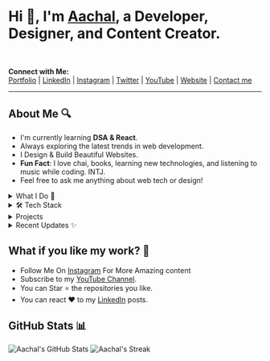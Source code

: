 # Hi 👋, I'm [Aachal](https://aachalpardeshi.tech), a Developer, Designer, and Content Creator.
<br>

**Connect with Me:**  
[Portfolio](https://aachalpardeshi.tech) | [LinkedIn](https://linkedin.com/in/aachal-pardeshi-258257225) | [Instagram](https://www.instagram.com/code_station_/) | [Twitter](https://twitter.com/aachal28) | [YouTube](https://youtube.com/@the.codestation?si=RxRop7UK24jHUKfl?sub_confirmation=1) | [Website](https://thecodestation.in)
| [Contact me](https://topmate.io/aachal28")

--------------------------------------------------------------------------------------------------------------------------------------------------

## About Me 🔍

- I'm currently learning **DSA & React**.
- Always exploring the latest trends in web development.
- I Design & Build Beautiful Websites.
- **Fun Fact**: I love chai, books, learning new technologies, and listening to music while coding. INTJ.
- Feel free to ask me anything about web tech or design!

  
<details>
<summary>What I Do 🚀</summary>

  <details>
   <summary>Content Creation 🎥</summary>
    
  - Making short-form content on programming on [Instagram](https://www.instagram.com/code_station_/).
  - Join me on LinkedIn to see my daily posts.
  </details>  
  
  <details>
  <summary>Design 🎨</summary>
    
  - Crafting visual designs and user experiences in [Figma](https://www.figma.com/aachal28).
  - Check out my design portfolio on [Dribbble](https://dribbble.com/aachal28).
  </details>
  
  <details>
  <summary>Development 💻</summary>
    
  - Building and deploying web applications and websites [Projects](#Projects)
   - [CodingGeeks](#codinggeeks)
  - [PDFTalk](#pdf-talk)
</details>

<details>
<summary>Open Source 🌍</summary>
  
- Participated in Hacktoberfest '23, contributed to and mentored in GSSoC.
- You can also scroll down and get more information on [my GitHub profile]((https://github/aachal28). 
</details>

</details>

<details>
<summary>🛠️ Tech Stack</summary>

**Frontend:** `HTML`, `CSS`, `JavaScript`, `React`, `Next.JS`, `Angular`  
**Backend:** `Node.js`, `Express`, `MongoDB`, `Postman`  
**Design:** `Figma`, `Canva`  
**Tools:** `Git`, `VSCode`, `Notion`, `ChatGPT`  

</details>

<details>
<summary> Projects</summary>

| **Project Name** | **Description** | **URL** | **Tech Stack** |
|------------------|-----------------|---------|----------------|
| CodingGeeks      | EdTech platform | [Link](https://github.com/aachal28/EdTech_MERN-Stack) | React, MongoDB, NodeJS, ExpressJS |
| PDFTalk          | Like ChatGPT, you can give prompts and get answers | [Link](https://github.com/aachal28/pdftalk) | ReactJS, Python, LLM, Node.js, Express |

</details>
<details>
<summary>Recent Updates ✨</summary>

- [Free APIs for Your Project](https://www.instagram.com/p/C9w8eOTALeb/?utm_source=ig_web_copy_link&igsh=MzRlODBiNWFlZA==) : Check out my newest post!
</details>

## What if you like my work? 🤩

- Follow Me On [Instagram]() For More Amazing content 
- Subscribe to my [YouTube Channel](https://youtube.com/@the.codestation?si=RxRop7UK24jHUKfl?sub_confirmation=1).
- You can Star ⭐ the repositories you like.
- You can react ❤️ to my [LinkedIn](https://www.linkedin.com/in/aachalpardeshi/) posts.

## GitHub Stats 📊

![Aachal's GitHub Stats](https://github-readme-stats.vercel.app/api?username=aachal28&theme=white&show_icons=true) ![Aachal's Streak](https://github-readme-streak-stats.herokuapp.com/?user=aachal28&background=ffffff&hide_border=true)
